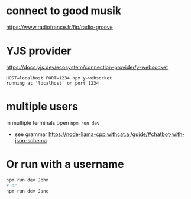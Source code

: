 # connect to good musik

https://www.radiofrance.fr/fip/radio-groove

# YJS provider
https://docs.yjs.dev/ecosystem/connection-provider/y-websocket

```
HOST=localhost PORT=1234 npx y-websocket
running at 'localhost' on port 1234

```

# multiple users
in multiple terminals open ```npm run dev```
- see grammar https://node-llama-cpp.withcat.ai/guide/#chatbot-with-json-schema


# Or run with a username
```bash
npm run dev John
# or 
npm run dev Jane
```